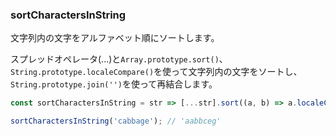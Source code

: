 ### sortCharactersInString

文字列内の文字をアルファベット順にソートします。

スプレッドオペレータ(...)と`Array.prototype.sort()`、`String.prototype.localeCompare()`を使って文字列内の文字をソートし、`String.prototype.join('')`を使って再結合します。

```js
const sortCharactersInString = str => [...str].sort((a, b) => a.localeCompare(b)).join('');
```

```js
sortCharactersInString('cabbage'); // 'aabbceg'
```
